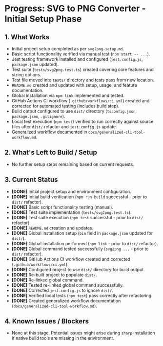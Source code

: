 # Progress: SVG to PNG Converter - Initial Setup Phase

## 1. What Works

- Initial project setup completed as per `svg2png-setup.md`.
- Basic script functionality verified via manual test (`npm start -- ...`).
- Jest testing framework installed and configured (`jest.config.js`, `package.json` updated).
- Test suite (`tests/svg2png.test.ts`) created covering core features and sizing options.
- Test file moved into `tests/` directory and tests pass from new location.
- `README.md` created and updated with setup, usage, and feature documentation.
- Global installation via `npm link` implemented and tested.
- GitHub Actions CI workflow (`.github/workflows/ci.yml`) created and corrected for automated testing (includes build step).
- Build output configured to use `dist/` directory (`tsconfig.json`, `package.json`, `.gitignore`).
- Local test execution (`npm test`) verified to run correctly against source files after `dist/` refactor and `jest.config.js` update.
- Generalized workflow documented in `docs/generalized-cli-tool-workflow.md`.

## 2. What's Left to Build / Setup

- No further setup steps remaining based on current requests.

## 3. Current Status

- **[DONE]** Initial project setup and environment configuration.
- **[DONE]** Initial build verification (`npm run build` successful - prior to `dist/` refactor).
- **[DONE]** Basic script functionality testing (manual).
- **[DONE]** Test suite implementation (`tests/svg2png.test.ts`).
- **[DONE]** Test suite execution (`npm test` successful - prior to `dist/` refactor).
- **[DONE]** `README.md` creation and updates.
- **[DONE]** Global installation setup (`bin` field in `package.json` updated for `dist/`).
- **[DONE]** Global installation performed (`npm link` - prior to `dist/` refactor).
- **[DONE]** Global command tested successfully (`svg2png ...` - prior to `dist/` refactor).
- **[DONE]** GitHub Actions CI workflow created and corrected (`.github/workflows/ci.yml`).
- **[DONE]** Configured project to use `dist/` directory for build output.
- **[DONE]** Re-built project to populate `dist/`.
- **[DONE]** Re-linked global command.
- **[DONE]** Tested re-linked global command successfully.
- **[DONE]** Corrected `jest.config.js` to ignore `dist/`.
- **[DONE]** Verified local tests (`npm test`) pass correctly after refactoring.
- **[DONE]** Created generalized workflow documentation (`docs/generalized-cli-tool-workflow.md`).

## 4. Known Issues / Blockers

- None at this stage. Potential issues might arise during `sharp` installation if native build tools are missing in the environment.
